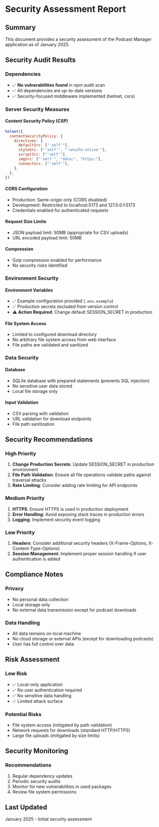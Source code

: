 # Security Assessment Report

## Summary
This document provides a security assessment of the Podcast Manager application as of January 2025.

## Security Audit Results

### Dependencies
- ✅ **No vulnerabilities found** in npm audit scan
- ✅ All dependencies are up-to-date versions
- ✅ Security-focused middleware implemented (helmet, cors)

### Server Security Measures

#### Content Security Policy (CSP)
```javascript
helmet({
  contentSecurityPolicy: {
    directives: {
      defaultSrc: ["'self'"],
      styleSrc: ["'self'", "'unsafe-inline'"],
      scriptSrc: ["'self'"],
      imgSrc: ["'self'", "data:", "https:"],
      connectSrc: ["'self'"],
    },
  },
})
```

#### CORS Configuration
- Production: Same-origin only (CORS disabled)
- Development: Restricted to localhost:5173 and 127.0.0.1:5173
- Credentials enabled for authenticated requests

#### Request Size Limits
- JSON payload limit: 50MB (appropriate for CSV uploads)
- URL encoded payload limit: 50MB

#### Compression
- Gzip compression enabled for performance
- No security risks identified

### Environment Security

#### Environment Variables
- ✅ Example configuration provided (`.env.example`)
- ✅ Production secrets excluded from version control
- ⚠️ **Action Required**: Change default SESSION_SECRET in production

#### File System Access
- Limited to configured download directory
- No arbitrary file system access from web interface
- File paths are validated and sanitized

### Data Security

#### Database
- SQLite database with prepared statements (prevents SQL injection)
- No sensitive user data stored
- Local file storage only

#### Input Validation
- CSV parsing with validation
- URL validation for download endpoints
- File path sanitization

## Security Recommendations

### High Priority
1. **Change Production Secrets**: Update SESSION_SECRET in production environment
2. **File Path Validation**: Ensure all file operations validate paths against traversal attacks
3. **Rate Limiting**: Consider adding rate limiting for API endpoints

### Medium Priority
1. **HTTPS**: Ensure HTTPS is used in production deployment
2. **Error Handling**: Avoid exposing stack traces in production errors
3. **Logging**: Implement security event logging

### Low Priority
1. **Headers**: Consider additional security headers (X-Frame-Options, X-Content-Type-Options)
2. **Session Management**: Implement proper session handling if user authentication is added

## Compliance Notes

### Privacy
- No personal data collection
- Local storage only
- No external data transmission except for podcast downloads

### Data Handling
- All data remains on local machine
- No cloud storage or external APIs (except for downloading podcasts)
- User has full control over data

## Risk Assessment

### Low Risk
- ✅ Local-only application
- ✅ No user authentication required
- ✅ No sensitive data handling
- ✅ Limited attack surface

### Potential Risks
- File system access (mitigated by path validation)
- Network requests for downloads (standard HTTP/HTTPS)
- Large file uploads (mitigated by size limits)

## Security Monitoring

### Recommendations
1. Regular dependency updates
2. Periodic security audits
3. Monitor for new vulnerabilities in used packages
4. Review file system permissions

## Last Updated
January 2025 - Initial security assessment